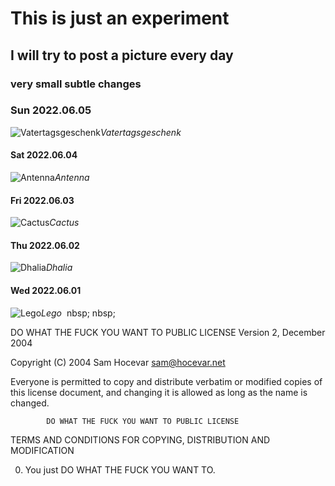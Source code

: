 # This is just an experiment
## I will try to post a picture every day
### very small subtle changes

### Sun 2022.06.05
![Vatertagsgeschenk](https://lh3.googleusercontent.com/bYdZJJ67caQT-Fu49svObh-nW6QKxu_GrECg4sfVHmZ0_lNuheUUGV4XjWAy2Kish-9ZxQElnZ5b6VWuxX33aP-nUS9K0bi50UfOgvgQr0ejM_AhX_diVdcOw92Hq-jJ33U39yImTsE=w2400)*Vatertagsgeschenk*&nbsp;

#### Sat 2022.06.04
![Antenna](https://lh3.googleusercontent.com/djG1jfNhTTAvPTW3ni1-8jT7zY63So5tUfy5E1UKQMj61SixGxTNbTJY6r9kqG9XTn5ucWEDpIBGy_sQyFU8d9YJ4aeuL9u9B0dQR31m_XKYJH-aRI4O01VznxD3mKj3D4m7iYlIphw=w2400)*Antenna*&nbsp;

#### Fri 2022.06.03
![Cactus](https://lh3.googleusercontent.com/bOjYwOh6br3DT7otY9PQNmXffKNzjttapN6H-v_CTObZiEck2k9kdKaCDba26kv-e8Ei11S6MQfqRkoCH2xr6dE6LsNB4Day0EfcTAgASr7hb3uE61ELbowW5LIYen-AfSIWZFc7Ve4=w2400)*Cactus*&nbsp;

#### Thu 2022.06.02
![Dhalia](https://lh3.googleusercontent.com/JrcLexUgLDyBkyvIvGplaFIuwy0Q6LWTSHED5Bx8Rm5FIkY8nyjXcMLDdIfAC7I6D5_K_h48bO4OFGyJSm9nHz_ooaSuDneXDvJ3FXEQ5DqWw9EylmF-p9Oe-5xY5SWyLiQNw6DU0eI=w2400)*Dhalia*&nbsp;


#### Wed 2022.06.01
![Lego](https://lh3.googleusercontent.com/iOXlly3Tpe68FsG8pUjRd5dKFDY2IIrJ3L7koLQvwoonHt42yyJKDROqGxz5xi4TMHt54rciFDas2D3kRI-Tq6mUh7tTq25TRWOnnacbuTZZUKI7OtWSQcK7sq_Ph0V31Nhe9dlEObg=w2400)*Lego*&nbsp;
nbsp;
nbsp;

 DO WHAT THE FUCK YOU WANT TO PUBLIC LICENSE
                    Version 2, December 2004

 Copyright (C) 2004 Sam Hocevar <sam@hocevar.net>

 Everyone is permitted to copy and distribute verbatim or modified
 copies of this license document, and changing it is allowed as long
 as the name is changed.

            DO WHAT THE FUCK YOU WANT TO PUBLIC LICENSE
   TERMS AND CONDITIONS FOR COPYING, DISTRIBUTION AND MODIFICATION

  0. You just DO WHAT THE FUCK YOU WANT TO.
